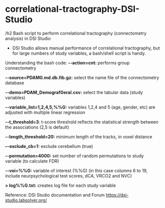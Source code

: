 # correlational-tractography-DSI-Studio
/h2 Bash script to perform correlational tractography (connectometry analysis) in DSI Studio

- DSI Studio allows manual performance of correlational tractography, but for large numbers of study variables, a bash/shell script is handy.



Understanding the bash code:
**--action=cnt:** performs group connectometry 

**--source=PDAM0.md.db.fib.gz:** select the name file of the connectometry database

**--demo=PDAM_DemografGeral.csv:** select the tabular data (study variables)

**--variable_list=1,2,4,5,%%G:** variables 1,2,4 and 5 (age, gender, etc) are adjusted with multiple linear regression

**--t_threshold=3**:  t-score threshold reflects the statistical strength between the associations (2,5 is default)

**--length_threshold=20:** minimum length of the tracks, in voxel distance

**–-exclude_cb=1:** exclude cerebellum (true)

**--permutation=4000:** set number of random permutations to study variable (to calculate FDR)

**--voi=%%G:** variable of interest (%%G) (in this case columns 6 to 19, include neurpsychological test scores, dCA, VRCO2 and NVC)
 
**> log%%G.txt:** creates log file for each study variable

Reference: DSI Studio documentation and Forum https://dsi-studio.labsolver.org/
